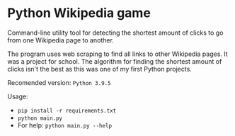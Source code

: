 # Python Wikipedia game

Command-line utility tool for detecting the shortest amount of clicks to go from one Wikipedia page to another.

The program uses web scraping to find all links to other Wikipedia pages. It was a project for school. The algorithm for finding the shortest amount of clicks isn't the best as this was one of my first Python projects.

Recomended version: `Python 3.9.5`

Usage:
- `pip install -r requirements.txt`
- `python main.py`
- For help: `python main.py --help`
